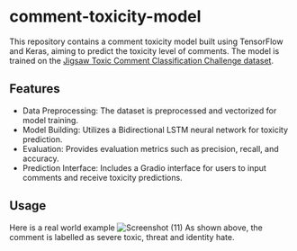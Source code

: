 # comment-toxicity-model

This repository contains a comment toxicity model built using TensorFlow and Keras, aiming to predict the toxicity level of comments. The model is trained on the [Jigsaw Toxic Comment Classification Challenge dataset](https://www.kaggle.com/c/jigsaw-toxic-comment-classification-challenge/data?select=train.csv.zip).

## Features

- Data Preprocessing: The dataset is preprocessed and vectorized for model training.
- Model Building: Utilizes a Bidirectional LSTM neural network for toxicity prediction.
- Evaluation: Provides evaluation metrics such as precision, recall, and accuracy.
- Prediction Interface: Includes a Gradio interface for users to input comments and receive toxicity predictions.

## Usage

Here is a real world example 
![Screenshot (11)](https://github.com/ankushmehta123/comment-toxicity-model/assets/32393931/085b80a2-9c1b-4fe6-9679-edaf3ad6ca70)
As shown above, the comment is labelled as severe toxic, threat and identity hate.

